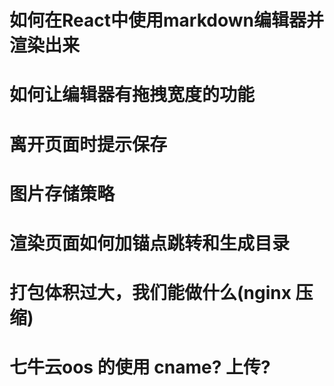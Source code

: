 # 如何在React中使用markdown编辑器并渲染出来
# 如何让编辑器有拖拽宽度的功能
# 离开页面时提示保存
# 图片存储策略
# 渲染页面如何加锚点跳转和生成目录
# 打包体积过大，我们能做什么(nginx 压缩)
# 七牛云oos 的使用  cname? 上传?
